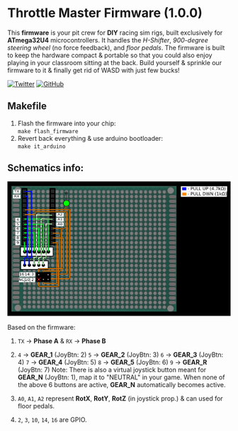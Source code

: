 # Throttle Master Firmware (1.0.0)

This **firmware** is your pit crew for **DIY** racing sim rigs, built exclusively for **ATmega32U4** microcontrollers. It handles the *H-Shifter*, *900-degree steering wheel* (no force feedback), and *floor pedals*. The firmware is built to keep the hardware compact & portable so that you could also enjoy playing in your classroom sitting at the back. Build yourself & sprinkle our firmware to it & finally get rid of WASD with just few bucks!<br>

<a href='https://twitter.com/OrbitX_Space?t=jEPMn_Dx5wny0qKDew298Q&s=08' target="_blank"><img alt='Twitter' src='https://img.shields.io/badge/OrbitX.Space-100000?style=flat&logo=Twitter&logoColor=white&labelColor=08a4f6&color=2f3136'/></a>
<a href='' target="_blank"><img alt='GitHub' src='https://img.shields.io/badge/GitHub-Passing-100000?style=flat&logo=GitHub&logoColor=white&labelColor=2b3838&color=2aae48'/></a>


## Makefile
1. Flash the firmware into your chip:<br>
     `make flash_firmware`
2. Revert back everything & use arduino bootloader:<br>
     `make it_arduino`

## Schematics info:
![Example_Schematic&Routing](./images/schematic_scaled_down.png)

Based on the firmware:
1. `TX` -> **Phase A** & `RX` -> **Phase B**

2. `4` -> **GEAR_1** (JoyBtn: 2)
   `5` -> **GEAR_2** (JoyBtn: 3)
   `6` -> **GEAR_3** (JoyBtn: 4)
   `7` -> **GEAR_4** (JoyBtn: 5)
   `8` -> **GEAR_5** (JoyBtn: 6)
   `9` -> **GEAR_R** (JoyBtn: 7)
   Note: There is also a virtual joystick button meant for **GEAR_N** (JoyBtn: 1), map it to "NEUTRAL" in your game. When none of the above 6 buttons are active, **GEAR_N** automatically becomes active.

3. `A0`, `A1`, `A2` represent **RotX**, **RotY**, **RotZ** (in joystick prop.) & can used for floor pedals.

4. `2`, `3`, `10`, `14`, `16` are GPIO.
